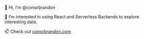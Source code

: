 👋 Hi, I’m @conorbrandon

👀 I’m interested in using React and Serverless Backends to explore interesting data.

📫 Check out [conorbrandon.com](https://conorbrandon.com)

<!---
conorbrandon/conorbrandon is a ✨ special ✨ repository because its `README.md` (this file) appears on your GitHub profile.
You can click the Preview link to take a look at your changes.
--->
